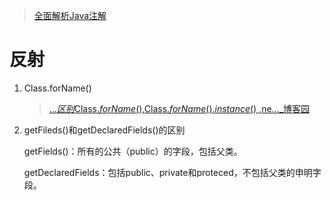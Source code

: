 >  [全面解析Java注解](https://www.imooc.com/learn/456) 

# 反射

1. Class.forName()

   >  [...*区别*Class.*forName*(),Class.*forName*().*instance*() ,ne..._博客园](https://www.baidu.com/link?url=s8FSpfhn-MVfLv0T5aF3Q05xUONVGmyo5wRHym6Qk6RWGESXaTd3mqrRK7METOn3Z6U-lVKE5FwRWRm06dWWm_&wd=&eqid=932d57c20000c558000000065bca9abd)

2. getFileds()和getDeclaredFields()的区别

   getFields()：所有的公共（public）的字段，包括父类。 

   getDeclaredFields：包括public、private和proteced，不包括父类的申明字段。 

